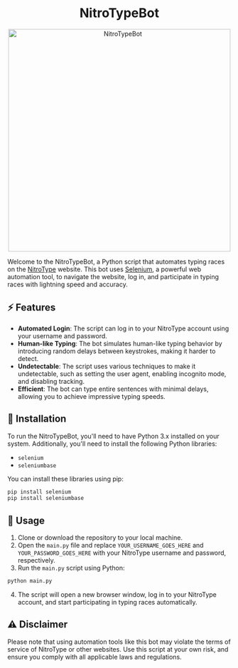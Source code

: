 <h1 align="center">NitroTypeBot</h1>

<div align="center">
  <img src="https://raw.githubusercontent.com/yourusername/repo/main/bot-typing.gif" alt="NitroTypeBot" width="500">
</div>

Welcome to the NitroTypeBot, a Python script that automates typing races on the [NitroType](https://www.nitrotype.com) website. This bot uses [Selenium](https://www.selenium.dev/), a powerful web automation tool, to navigate the website, log in, and participate in typing races with lightning speed and accuracy.

## ⚡ Features

- **Automated Login**: The script can log in to your NitroType account using your username and password.
- **Human-like Typing**: The bot simulates human-like typing behavior by introducing random delays between keystrokes, making it harder to detect.
- **Undetectable**: The script uses various techniques to make it undetectable, such as setting the user agent, enabling incognito mode, and disabling tracking.
- **Efficient**: The bot can type entire sentences with minimal delays, allowing you to achieve impressive typing speeds.

## 🚀 Installation

To run the NitroTypeBot, you'll need to have Python 3.x installed on your system. Additionally, you'll need to install the following Python libraries:

- `selenium`
- `seleniumbase`

You can install these libraries using pip:

```bash
pip install selenium
pip install seleniumbase
```


## 🤖 Usage

1. Clone or download the repository to your local machine.
2. Open the `main.py` file and replace `YOUR_USERNAME_GOES_HERE` and `YOUR_PASSWORD_GOES_HERE` with your NitroType username and password, respectively.
3. Run the `main.py` script using Python:

```bash
python main.py
```

4. The script will open a new browser window, log in to your NitroType account,
and start participating in typing races automatically.



## ⚠️ Disclaimer
Please note that using automation tools like this bot may violate the terms of service of NitroType or other websites. Use this script at your own risk, and ensure you comply with all applicable laws and regulations.
